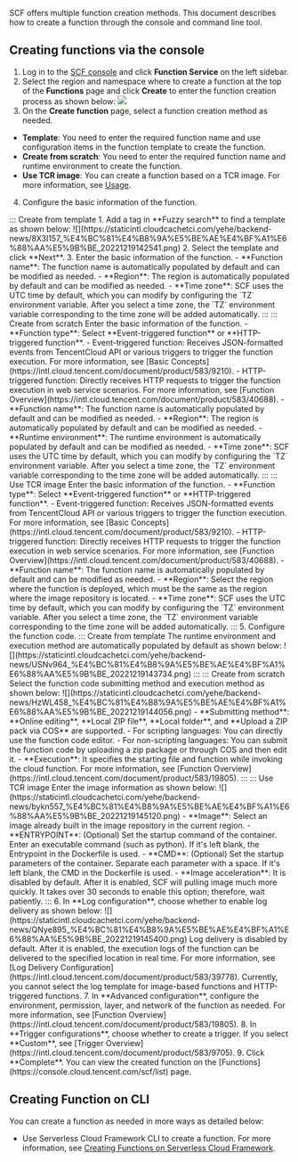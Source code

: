 
SCF offers multiple function creation methods. This document describes how to create a function through the console and command line tool.

## Creating functions via the console

1. Log in to the [SCF console](https://console.cloud.tencent.com/scf) and click **Function Service** on the left sidebar.
2. Select the region and namespace where to create a function at the top of the **Functions** page and click **Create** to enter the function creation process as shown below: 
![](https://staticintl.cloudcachetci.com/yehe/backend-news/wnBG038_%E4%BC%81%E4%B8%9A%E5%BE%AE%E4%BF%A1%E6%88%AA%E5%9B%BE_20221219142236.png)
3. On the **Create function** page, select a function creation method as needed.
  - **Template**: You need to enter the required function name and use configuration items in the function template to create the function.
  - **Create from scratch**: You need to enter the required function name and runtime environment to create the function.
  - **Use TCR image**: You can create a function based on a TCR image. For more information, see [Usage](https://intl.cloud.tencent.com/document/product/583/41077).
4. Configure the basic information of the function.
<dx-tabs>
::: Create from template
1. Add a tag in **Fuzzy search** to find a template as shown below:
![](https://staticintl.cloudcachetci.com/yehe/backend-news/8X3I157_%E4%BC%81%E4%B8%9A%E5%BE%AE%E4%BF%A1%E6%88%AA%E5%9B%BE_20221219142541.png)
2. Select the template and click **Next**.
3. Enter the basic information of the function.
	- **Function name**: The function name is automatically populated by default and can be modified as needed.
	- **Region**: The region is automatically populated by default and can be modified as needed.
	- **Time zone**: SCF uses the UTC time by default, which you can modify by configuring the `TZ` environment variable. After you select a time zone, the `TZ` environment variable corresponding to the time zone will be added automatically.
:::
::: Create from scratch
Enter the basic information of the function.
- **Function type**: Select **Event-triggered function** or **HTTP-triggered function**.
  - Event-triggered function: Receives JSON-formatted events from TencentCloud API or various triggers to trigger the function execution. For more information, see [Basic Concepts](https://intl.cloud.tencent.com/document/product/583/9210).
  - HTTP-triggered function: Directly receives HTTP requests to trigger the function execution in web service scenarios. For more information, see [Function Overview](https://intl.cloud.tencent.com/document/product/583/40688).
- **Function name**: The function name is automatically populated by default and can be modified as needed.
- **Region**: The region is automatically populated by default and can be modified as needed.
- **Runtime environment**: The runtime environment is automatically populated by default and can be modified as needed.
- **Time zone**: SCF uses the UTC time by default, which you can modify by configuring the `TZ` environment variable. After you select a time zone, the `TZ` environment variable corresponding to the time zone will be added automatically.
:::
::: Use TCR image
Enter the basic information of the function.
- **Function type**: Select **Event-triggered function** or **HTTP-triggered function**.
  - Event-triggered function: Receives JSON-formatted events from TencentCloud API or various triggers to trigger the function execution. For more information, see [Basic Concepts](https://intl.cloud.tencent.com/document/product/583/9210).
  - HTTP-triggered function: Directly receives HTTP requests to trigger the function execution in web service scenarios. For more information, see [Function Overview](https://intl.cloud.tencent.com/document/product/583/40688).
- **Function name**: The function name is automatically populated by default and can be modified as needed.
- **Region**: Select the region where the function is deployed, which must be the same as the region where the image repository is located.
- **Time zone**: SCF uses the UTC time by default, which you can modify by configuring the `TZ` environment variable. After you select a time zone, the `TZ` environment variable corresponding to the time zone will be added automatically.
:::
</dx-tabs>
5. Configure the function code.
<dx-tabs>
::: Create from template
The runtime environment and execution method are automatically populated by default as shown below:
![](https://staticintl.cloudcachetci.com/yehe/backend-news/USNv964_%E4%BC%81%E4%B8%9A%E5%BE%AE%E4%BF%A1%E6%88%AA%E5%9B%BE_20221219143734.png)
:::
::: Create from scratch
Select the function code submitting method and execution method as shown below:
![](https://staticintl.cloudcachetci.com/yehe/backend-news/HzWL458_%E4%BC%81%E4%B8%9A%E5%BE%AE%E4%BF%A1%E6%88%AA%E5%9B%BE_20221219144056.png)
- **Submitting method**: **Online editing**, **Local ZIP file**, **Local folder**, and **Upload a ZIP pack via COS** are supported.
  - For scripting languages: You can directly use the function code editor.
  - For non-scripting languages: You can submit the function code by uploading a zip package or through COS and then edit it.
- **Execution**: It specifies the starting file and function while invoking the cloud function. For more information, see [Function Overview](https://intl.cloud.tencent.com/document/product/583/19805).
:::
::: Use TCR image
Enter the image information as shown below:
![](https://staticintl.cloudcachetci.com/yehe/backend-news/bykn557_%E4%BC%81%E4%B8%9A%E5%BE%AE%E4%BF%A1%E6%88%AA%E5%9B%BE_20221219145120.png)
- **Image**: Select an image already built in the image repository in the current region.
- **ENTRYPOINT**: (Optional) Set the startup command of the container. Enter an executable command (such as python). If it's left blank, the Entrypoint in the Dockerfile is used.
- **CMD**: (Optional) Set the startup parameters of the container. Separate each parameter with a space. If it's left blank, the CMD in the Dockerfile is used.
- **Image acceleration**: It is disabled by default. After it is enabled, SCF will pulling image much more quickly. It takes over 30 seconds to enable this option; therefore, wait patiently.
:::
</dx-tabs>
6. In **Log configuration**, choose whether to enable log delivery as shown below:
![](https://staticintl.cloudcachetci.com/yehe/backend-news/QNye895_%E4%BC%81%E4%B8%9A%E5%BE%AE%E4%BF%A1%E6%88%AA%E5%9B%BE_20221219145400.png)
Log delivery is disabled by default. After it is enabled, the execution logs of the function can be delivered to the specified location in real time. For more information, see [Log Delivery Configuration](https://intl.cloud.tencent.com/document/product/583/39778).
<dx-alert infotype="notice" title="">
Currently, you cannot select the log template for image-based functions and HTTP-triggered functions.
</dx-alert>
7. In **Advanced configuration**, configure the environment, permission, layer, and network of the function as needed. For more information, see [Function Overview](https://intl.cloud.tencent.com/document/product/583/19805).
8. In **Trigger configurations**, choose whether to create a trigger. If you select **Custom**, see [Trigger Overview](https://intl.cloud.tencent.com/document/product/583/9705).
9. Click **Complete**. You can view the created function on the [Functions](https://console.cloud.tencent.com/scf/list) page.



## Creating Function on CLI 

You can create a function as needed in more ways as detailed below:
- Use Serverless Cloud Framework CLI to create a function. For more information, see [Creating Functions on Serverless Cloud Framework](https://intl.cloud.tencent.com/document/product/583/32743).

